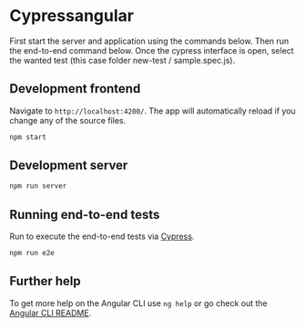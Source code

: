 # Cypressangular

First start the server and application using the commands below. Then run the end-to-end command below. Once the cypress interface is open, select the wanted test
(this case folder new-test / sample.spec.js).

## Development frontend

Navigate to `http://localhost:4200/`. The app will automatically reload if you change any of the source files.

```bash
npm start
```  

## Development server

```bash
npm run server
```  

## Running end-to-end tests

Run to execute the end-to-end tests via [Cypress](https://www.cypress.io/).
```bash
npm run e2e
``` 

## Further help

To get more help on the Angular CLI use `ng help` or go check out the [Angular CLI README](https://github.com/angular/angular-cli/blob/master/README.md).
